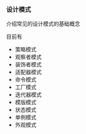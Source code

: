 ### 设计模式

介绍常见的设计模式的基础概念

目前有
- 策略模式
- 观察者模式
- 装饰者模式
- 适配器模式
- 命令模式
- 工厂模式
- 迭代器模式
- 模版模式
- 状态模式
- 单例模式
- 外观模式